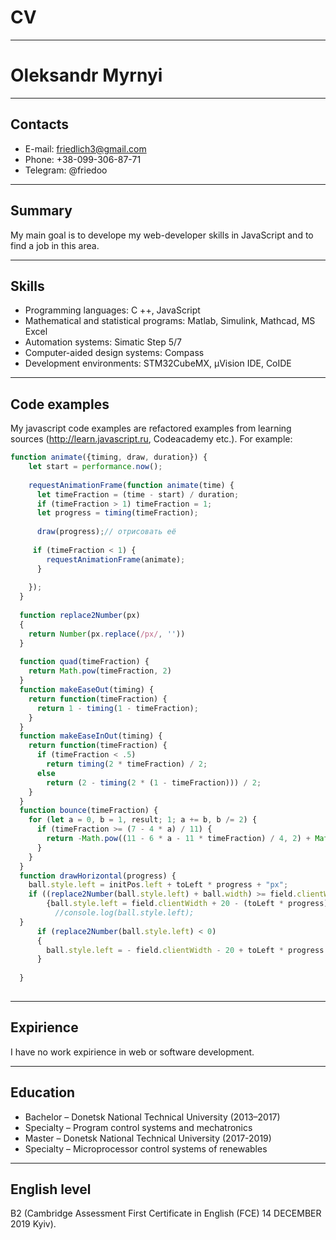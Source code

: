 # CV
-------------

# Oleksandr Myrnyi

-------------

## Contacts
* E-mail: friedlich3@gmail.com
* Phone: +38-099-306-87-71
* Telegram: @friedoo

-------------

## Summary

My main goal is to develope my web-developer skills in JavaScript and to find a job in this area.

-------------

## Skills

* Programming languages: C ++, JavaScript
* Mathematical and statistical programs: Matlab, Simulink, Mathcad, MS Excel
* Automation systems: Simatic Step 5/7
* Computer-aided design systems: Compass
* Development environments: STM32CubeMX, µVision IDE, CoIDE

-------------

## Code examples

My javascript code examples are refactored examples from learning sources 
(http://learn.javascript.ru, Codeacademy etc.). For example:

```javascript
function animate({timing, draw, duration}) {
    let start = performance.now();
  
    requestAnimationFrame(function animate(time) {
      let timeFraction = (time - start) / duration;
      if (timeFraction > 1) timeFraction = 1;
      let progress = timing(timeFraction);
  
      draw(progress);// отрисовать её
  
     if (timeFraction < 1) {
        requestAnimationFrame(animate);
      }
  
    });
  }
  
  function replace2Number(px)
  {
    return Number(px.replace(/px/, ''))
  }
 
  function quad(timeFraction) {
    return Math.pow(timeFraction, 2)
  }
  function makeEaseOut(timing) {
    return function(timeFraction) {
      return 1 - timing(1 - timeFraction);
    }
  }
  function makeEaseInOut(timing) {
    return function(timeFraction) {
      if (timeFraction < .5)
        return timing(2 * timeFraction) / 2;
      else
        return (2 - timing(2 * (1 - timeFraction))) / 2;
    }
  }
  function bounce(timeFraction) {
    for (let a = 0, b = 1, result; 1; a += b, b /= 2) {
      if (timeFraction >= (7 - 4 * a) / 11) {
        return -Math.pow((11 - 6 * a - 11 * timeFraction) / 4, 2) + Math.pow(b, 2)
      }
    }
  }
  function drawHorizontal(progress) {
    ball.style.left = initPos.left + toLeft * progress + "px";
    if ((replace2Number(ball.style.left) + ball.width) >= field.clientWidth && (replace2Number(ball.style.left) + ball.width) > 0)
        {ball.style.left = field.clientWidth + 20 - (toLeft * progress) + "px";
          //console.log(ball.style.left);
  }
      if (replace2Number(ball.style.left) < 0)  
      { 
        ball.style.left = - field.clientWidth - 20 + toLeft * progress + "px";
      }
      
  }
  
```
-------------

## Expirience
I have no work expirience in web or software development.

-------------

## Education

* Bachelor – Donetsk National Technical University (2013–2017)
* Specialty – Program control systems and mechatronics
* Master – Donetsk National Technical University (2017-2019)
* Specialty – Microprocessor control systems of renewables

-------------

## English level

B2 (Cambridge Assessment First Certificate in English (FCE) 14 DECEMBER
2019 Kyiv).
